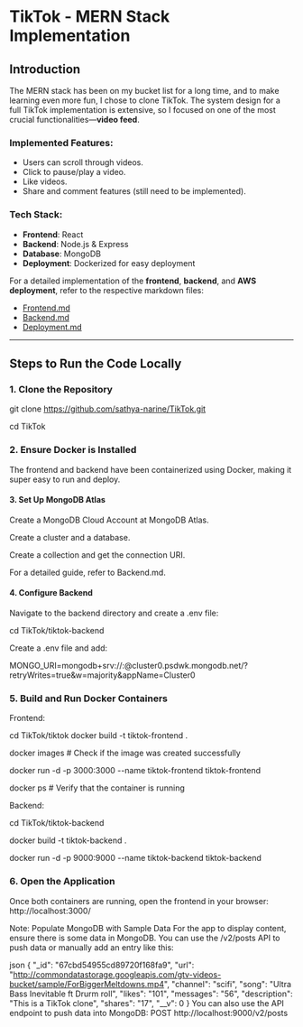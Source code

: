 # TikTok - MERN Stack Implementation

## Introduction

The MERN stack has been on my bucket list for a long time, and to make learning even more fun, I chose to clone TikTok. The system design for a full TikTok implementation is extensive, so I focused on one of the most crucial functionalities—**video feed**. 

### Implemented Features:
- Users can scroll through videos.
- Click to pause/play a video.
- Like videos.
- Share and comment features (still need to be implemented).

### Tech Stack:
- **Frontend**: React
- **Backend**: Node.js & Express
- **Database**: MongoDB
- **Deployment**: Dockerized for easy deployment

For a detailed implementation of the **frontend**, **backend**, and **AWS deployment**, refer to the respective markdown files:
- [Frontend.md](tiktok/frontend.md)
- [Backend.md](tiktok-backend/backend.md)
- [Deployment.md](deployment.md)

---

## Steps to Run the Code Locally

### 1. Clone the Repository
  git clone https://github.com/sathya-narine/TikTok.git
  
  cd TikTok


### 2. Ensure Docker is Installed
The frontend and backend have been containerized using Docker, making it super easy to run and deploy.

#### 3. Set Up MongoDB Atlas
Create a MongoDB Cloud Account at MongoDB Atlas.

Create a cluster and a database.

Create a collection and get the connection URI.

For a detailed guide, refer to Backend.md.
#### 4. Configure Backend
Navigate to the backend directory and create a .env file:


  cd TikTok/tiktok-backend
  
  Create a .env file and add:

MONGO_URI=mongodb+srv://<user>:<password>@cluster0.psdwk.mongodb.net/<collection>?retryWrites=true&w=majority&appName=Cluster0

### 5. Build and Run Docker Containers
Frontend:

cd TikTok/tiktok
docker build -t tiktok-frontend .

docker images  # Check if the image was created successfully

docker run -d -p 3000:3000 --name tiktok-frontend tiktok-frontend

docker ps  # Verify that the container is running

Backend:

cd TikTok/tiktok-backend

docker build -t tiktok-backend .

docker run -d -p 9000:9000 --name tiktok-backend tiktok-backend

### 6. Open the Application
Once both containers are running, open the frontend in your browser:
http://localhost:3000/


Note: Populate MongoDB with Sample Data
For the app to display content, ensure there is some data in MongoDB. You can use the /v2/posts API to push data or manually add an entry like this:

json
{
    "_id": "67cbd54955cd89720f168fa9",
    "url": "http://commondatastorage.googleapis.com/gtv-videos-bucket/sample/ForBiggerMeltdowns.mp4",
    "channel": "scifi",
    "song": "Ultra Bass Inevitable ft Drurm roll",
    "likes": "101",
    "messages": "56",
    "description": "This is a TikTok clone",
    "shares": "17",
    "__v": 0
}
You can also use the API endpoint to push data into MongoDB:
POST http://localhost:9000/v2/posts
